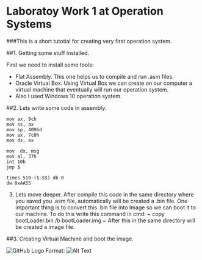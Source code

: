 # Laboratoy Work 1 at Operation Systems

###This is a short tutotial for creating very first operation system.

##1. Getting some stuff installed.

First we need to install some tools:
- Flat Assembly. This one helps us to compile and run .asm files.
- Oracle Virtual Box. Using Virtual Box we can create on our computer a virtual machine that eventually will run our operation system.
- Also I used Windows 10 operation system.

##2. Lets write some code in assembly.

~~~
mov ax, 9ch
mov ss, ax
mov sp, 4096d
mov ax, 7c0h
mov ds, ax

mov  dx, msg
mov al, 37h
int 10h
jmp $

times 510-($-$$) db 0
dw 0xAA55
~~~

3. Lets move deeper.
After compile this code in the same directory where you saved you .asm file, automatically will be created a .bin file. One important thing is to convert this .bin file into Image so we can boot it to our machine. To do this write this command in cmd:
~
copy bootLoader.bin /b bootLoader.img
~
After this in the same directory will be created a image file.

##3. Creating Virtual Machine and boot the image.

![GitHub Logo](/images/logo.png)
Format: ![Alt Text](url)


